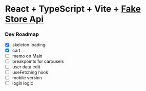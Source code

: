 # React + TypeScript + Vite + [Fake Store Api](https://fakestoreapi.com/)

### Dev Roadmap

- [x] skeleton loading
- [x] cart
- [ ] memo on Main
- [ ] breakpoints for carousels
- [ ] user data edit
- [ ] useFetching hook
- [ ] mobile version
- [ ] login logic
